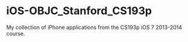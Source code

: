 # iOS-OBJC_Stanford_CS193p
My collection of iPhone applications from the CS193p iOS 7 2013-2014 course.